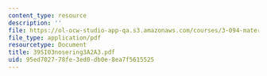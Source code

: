 ```yaml
---
content_type: resource
description: ''
file: https://ol-ocw-studio-app-qa.s3.amazonaws.com/courses/3-094-materials-in-human-experience-spring-2004/95ed702778fe3ed0db0e8ea7f5615525_39SI03nosering3A2A3.pdf
file_type: application/pdf
resourcetype: Document
title: 39SI03nosering3A2A3.pdf
uid: 95ed7027-78fe-3ed0-db0e-8ea7f5615525
---
```

